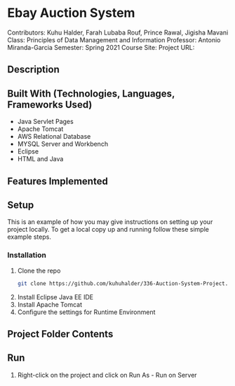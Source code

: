 
# Ebay Auction System

Contributors: Kuhu Halder, Farah Lubaba Rouf, Prince Rawal, Jigisha Mavani
Class: Principles of Data Management and Information
Professor: Antonio Miranda-Garcia
Semester: Spring 2021
Course Site:
Project URL: 

## Description

## Built With (Technologies, Languages, Frameworks Used)

- Java Servlet Pages
- Apache Tomcat
- AWS Relational Database 
- MYSQL Server and Workbench
- Eclipse
- HTML and Java

## Features Implemented


## Setup

This is an example of how you may give instructions on setting up your project locally.
To get a local copy up and running follow these simple example steps.

### Installation

1. Clone the repo
   ```sh
   git clone https://github.com/kuhuhalder/336-Auction-System-Project.git
   ```
2. Install Eclipse Java EE IDE
3. Install Apache Tomcat 
4. Configure the settings for Runtime Environment

## Project Folder Contents

## Run

1. Right-click on the project and click on Run As - Run on Server
